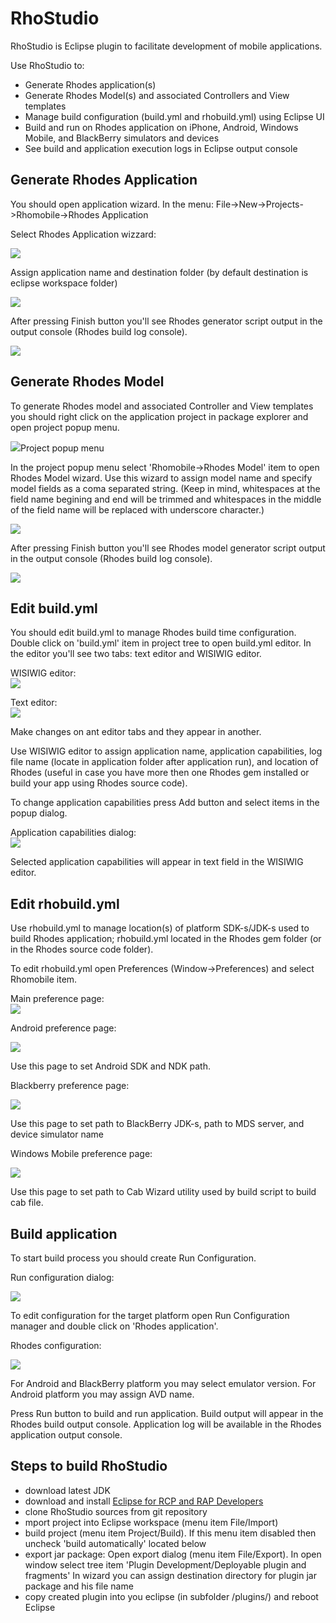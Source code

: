 # RhoStudio
RhoStudio is Eclipse plugin to facilitate development of mobile applications.

Use RhoStudio to:

- Generate Rhodes application(s)
- Generate Rhodes Model(s) and associated Controllers and View templates
- Manage build configuration (build.yml and rhobuild.yml) using Eclipse UI
- Build and run on Rhodes application on iPhone, Android, Windows Mobile, and BlackBerry simulators and devices
- See build and application execution logs in Eclipse output console

## Generate Rhodes Application

You should open application wizard. In the menu: File->New->Projects->Rhomobile->Rhodes Application

Select Rhodes Application wizzard:

<img src='http://rhodocs.s3.amazonaws.com/eclipse-plugin/app_wizard/1.jpg'></img>

Assign application name and destination folder (by default destination is eclipse workspace folder)

<img src='http://rhodocs.s3.amazonaws.com/eclipse-plugin/app_wizard/2.jpg'></img>

After pressing Finish button you'll see Rhodes generator script output in the output console (Rhodes build log console).

<img src='http://rhodocs.s3.amazonaws.com/eclipse-plugin/app_wizard/4.jpg'></img>

## Generate Rhodes Model

To generate Rhodes model and associated Controller and View templates you should right click on the application project in package explorer and open project popup menu.

<img src='http://rhodocs.s3.amazonaws.com/eclipse-plugin/model_wizard/1.jpg'>Project popup menu</a>

In the project popup menu select 'Rhomobile->Rhodes Model' item to open Rhodes Model wizard. Use this wizard to assign model name and specify model fields as a coma separated string. (Keep in mind, whitespaces at the field name begining and end will be trimmed and whitespaces in the middle of the field name will be replaced with underscore character.)

<img src='http://rhodocs.s3.amazonaws.com/eclipse-plugin/model_wizard/3.jpg'></img>

After pressing Finish button you'll see Rhodes model generator script output in the output console (Rhodes build log console).

<img src='http://rhodocs.s3.amazonaws.com/eclipse-plugin/model_wizard/4.jpg'></img>
                                                           
## Edit build.yml

You should edit build.yml to manage Rhodes build time configuration. 
Double click on 'build.yml' item in project tree to open build.yml editor. 
In the editor you'll see two tabs: text editor and WISIWIG editor. 

WISIWIG editor:<br/>
<img src='http://rhodocs.s3.amazonaws.com/eclipse-plugin/yml_editor/1.jpg'></img>

Text editor:<br/>
<img src='http://rhodocs.s3.amazonaws.com/eclipse-plugin/yml_editor/3.jpg'></img>

Make changes on ant editor tabs and they appear in another.

Use WISIWIG editor to assign application name, application capabilities, log file name (locate in application folder after application run), and location of Rhodes (useful in case you have more then one Rhodes gem installed or build your app using Rhodes source code).

To change application capabilities press Add button and select items in the popup dialog. 

Application capabilities dialog:<br/>
<img src='http://rhodocs.s3.amazonaws.com/eclipse-plugin/yml_editor/2.jpg'></img>

Selected application capabilities will appear in text field in the WISIWIG editor. 

## Edit rhobuild.yml

Use rhobuild.yml to manage location(s) of platform SDK-s/JDK-s used to build Rhodes application; rhobuild.yml located in the Rhodes gem folder (or in the Rhodes source code folder). 

To edit rhobuild.yml open Preferences (Window->Preferences) and select Rhomobile item.

Main preference page:<br/>
<img src='http://rhodocs.s3.amazonaws.com/eclipse-plugin/preferences/1.jpg'></img>

Android preference page:<br/>

<img src='http://rhodocs.s3.amazonaws.com/eclipse-plugin/preferences/2.jpg'></img>

Use this page to set Android SDK and NDK path.

Blackberry preference page:<br/>

<img src='http://rhodocs.s3.amazonaws.com/eclipse-plugin/preferences/3.jpg'></img>

Use this page to set path to BlackBerry JDK-s, path to MDS server, and device simulator name

Windows Mobile preference page:<br/>

<img src='http://rhodocs.s3.amazonaws.com/eclipse-plugin/preferences/5.jpg'></img>

Use this page to set path to Cab Wizard utility used by build script to build cab file. 

## Build application

To start build process you should create Run Configuration. 

Run configuration dialog:<br/>

<img src='http://rhodocs.s3.amazonaws.com/eclipse-plugin/configuration/1.jpg'></img>

To edit configuration for the target platform open Run Configuration manager and double click on 'Rhodes application'. 

Rhodes configuration:<br/>

<img src='http://rhodocs.s3.amazonaws.com/eclipse-plugin/configuration/2.jpg'></img>

For Android and BlackBerry platform you may select emulator version. For Android platform you may assign AVD name. 

Press Run button to build and run application. Build output will appear in the Rhodes build output console. Application log will be available in the Rhodes application output console.

## Steps to build RhoStudio

- download latest JDK
- download and install [Eclipse for RCP and RAP Developers](http://www.eclipse.org/downloads/packages/eclipse-rcp-and-rap-developers/heliossr2)
- clone RhoStudio sources from git repository
- mport project into Eclipse workspace (menu item File/Import)
- build project (menu item Project/Build). If this menu item disabled then uncheck 'build automatically' located below
- export jar package: 
   Open export dialog (menu item File/Export). 
   In open window select tree item 'Plugin Development/Deployable plugin and fragments'
   In wizard you can assign destination directory for plugin jar package and his file name
- copy created plugin into you eclipse (in subfolder /plugins/) and reboot Eclipse
